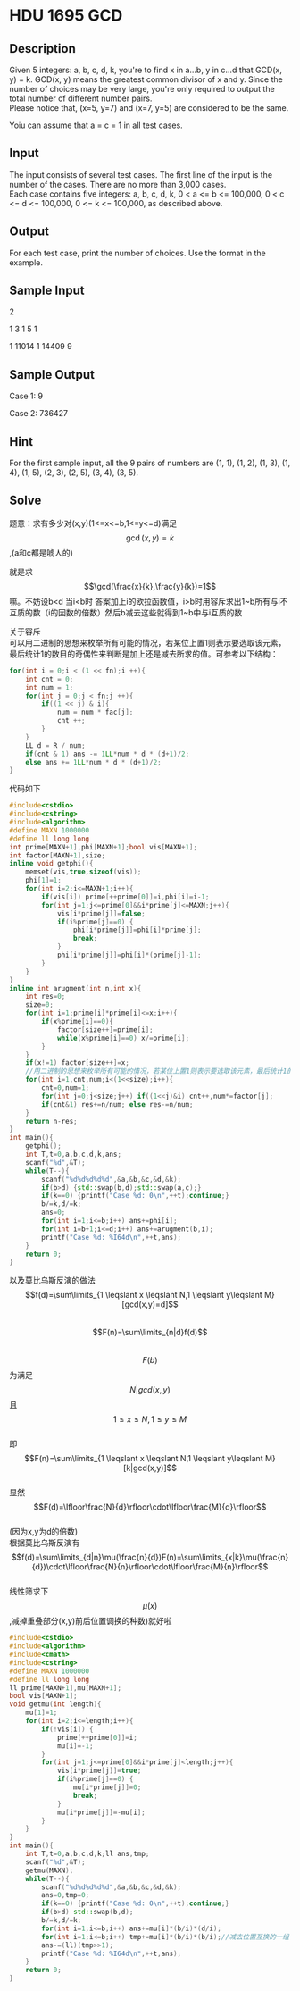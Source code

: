 # HDU 1695 GCD

## Description

Given 5 integers: a, b, c, d, k, you're to find x in a...b, y in c...d that GCD\(x, y\) = k. GCD\(x, y\) means the greatest common divisor of x and y. Since the number of choices may be very large, you're only required to output the total number of different number pairs.  
Please notice that, \(x=5, y=7\) and \(x=7, y=5\) are considered to be the same.

Yoiu can assume that a = c = 1 in all test cases.

## Input

The input consists of several test cases. The first line of the input is the number of the cases. There are no more than 3,000 cases.  
Each case contains five integers: a, b, c, d, k, 0 &lt; a &lt;= b &lt;= 100,000, 0 &lt; c &lt;= d &lt;= 100,000, 0 &lt;= k &lt;= 100,000, as described above.

## Output

For each test case, print the number of choices. Use the format in the example.

## Sample Input

2

1 3 1 5 1

1 11014 1 14409 9

## Sample Output

Case 1: 9

Case 2: 736427

## Hint

For the first sample input, all the 9 pairs of numbers are \(1, 1\), \(1, 2\), \(1, 3\), \(1, 4\), \(1, 5\), \(2, 3\), \(2, 5\), \(3, 4\), \(3, 5\).

## Solve

题意：求有多少对\(x,y\)\(1&lt;=x&lt;=b,1&lt;=y&lt;=d\)满足$$\gcd(x,y)=k$$,\(a和c都是唬人的\)

就是求$$\gcd(\frac{x}{k},\frac{y}{k})=1$$嘛。不妨设b&lt;d 当i&lt;b时 答案加上i的欧拉函数值，i&gt;b时用容斥求出1~b所有与i不互质的数（i的因数的倍数）然后b减去这些就得到1~b中与i互质的数

关于容斥  
可以用二进制的思想来枚举所有可能的情况，若某位上置1则表示要选取该元素，最后统计1的数目的奇偶性来判断是加上还是减去所求的值。可参考以下结构：

```cpp
for(int i = 0;i < (1 << fn);i ++){
    int cnt = 0;
    int num = 1;
    for(int j = 0;j < fn;j ++){
        if((1 << j) & i){
            num = num * fac[j];
            cnt ++;
        }
    }
    LL d = R / num;
    if(cnt & 1) ans -= 1LL*num * d * (d+1)/2;
    else ans += 1LL*num * d * (d+1)/2;
}
```

代码如下

```cpp
#include<cstdio>
#include<cstring>
#include<algorithm>
#define MAXN 1000000
#define ll long long
int prime[MAXN+1],phi[MAXN+1];bool vis[MAXN+1];
int factor[MAXN+1],size;
inline void getphi(){
    memset(vis,true,sizeof(vis));
    phi[1]=1;
    for(int i=2;i<=MAXN+1;i++){
        if(vis[i]) prime[++prime[0]]=i,phi[i]=i-1;
        for(int j=1;j<=prime[0]&&i*prime[j]<=MAXN;j++){
            vis[i*prime[j]]=false;
            if(i%prime[j]==0) {
                phi[i*prime[j]]=phi[i]*prime[j];
                break;
            }
            phi[i*prime[j]]=phi[i]*(prime[j]-1);
        }
    }
}
inline int arugment(int n,int x){
    int res=0;
    size=0;
    for(int i=1;prime[i]*prime[i]<=x;i++){    
        if(x%prime[i]==0){
            factor[size++]=prime[i];
            while(x%prime[i]==0) x/=prime[i];
        }
    }  
    if(x!=1) factor[size++]=x;
    //用二进制的思想来枚举所有可能的情况，若某位上置1则表示要选取该元素，最后统计1的数目的奇偶性来判断是加上还是减去所求的值
    for(int i=1,cnt,num;i<(1<<size);i++){
        cnt=0,num=1;
        for(int j=0;j<size;j++) if((1<<j)&i) cnt++,num*=factor[j];
        if(cnt&1) res+=n/num; else res-=n/num;
    }
    return n-res;
}
int main(){
    getphi();
    int T,t=0,a,b,c,d,k,ans;
    scanf("%d",&T);
    while(T--){
        scanf("%d%d%d%d%d",&a,&b,&c,&d,&k);
        if(b>d) {std::swap(b,d);std::swap(a,c);}
        if(k==0) {printf("Case %d: 0\n",++t);continue;}
        b/=k,d/=k;
        ans=0;
        for(int i=1;i<=b;i++) ans+=phi[i]; 
        for(int i=b+1;i<=d;i++) ans+=arugment(b,i);
        printf("Case %d: %I64d\n",++t,ans);
    }
    return 0;
}
```

以及莫比乌斯反演的做法  
$$f(d)=\sum\limits_{1 \leqslant x \leqslant N,1 \leqslant y\leqslant M}[gcd(x,y)=d]$$  
$$F(n)=\sum\limits_{n|d}f(d)$$  
$$F(b)$$为满足$$N|gcd(x,y)$$且$$1 \leqslant x \leqslant N,1 \leqslant y\leqslant M$$  
即  
$$F(n)=\sum\limits_{1 \leqslant x \leqslant N,1 \leqslant y\leqslant M}[k|gcd(x,y)]$$  
显然$$F(d)=\lfloor\frac{N}{d}\rfloor\cdot\lfloor\frac{M}{d}\rfloor$$  
\(因为x,y为d的倍数\)  
根据莫比乌斯反演有  
$$f(d)=\sum\limits_{d|n}\mu(\frac{n}{d})F(n)=\sum\limits_{x|k}\mu(\frac{n}{d})\cdot\lfloor\frac{N}{n}\rfloor\cdot\lfloor\frac{M}{n}\rfloor$$  
线性筛求下$$\mu(x)$$,减掉重叠部分\(x,y\)前后位置调换的种数\)就好啦

```cpp
#include<cstdio>
#include<algorithm>
#include<cmath>
#include<cstring>
#define MAXN 1000000
#define ll long long
ll prime[MAXN+1],mu[MAXN+1];
bool vis[MAXN+1];
void getmu(int length){
    mu[1]=1;
    for(int i=2;i<=length;i++){
        if(!vis[i]) {
            prime[++prime[0]]=i;
            mu[i]=-1;
        }
        for(int j=1;j<=prime[0]&&i*prime[j]<length;j++){
            vis[i*prime[j]]=true;
            if(i%prime[j]==0) {
                mu[i*prime[j]]=0;
                break;
            }
            mu[i*prime[j]]=-mu[i];
        } 
    }
}
int main(){
    int T,t=0,a,b,c,d,k;ll ans,tmp;
    scanf("%d",&T);
    getmu(MAXN);
    while(T--){
        scanf("%d%d%d%d%d",&a,&b,&c,&d,&k);
        ans=0,tmp=0;
        if(k==0) {printf("Case %d: 0\n",++t);continue;}
        if(b>d) std::swap(b,d);
        b/=k,d/=k;
        for(int i=1;i<=b;i++) ans+=mu[i]*(b/i)*(d/i);
        for(int i=1;i<=b;i++) tmp+=mu[i]*(b/i)*(b/i);//减去位置互换的一组 
        ans-=(ll)(tmp>>1);
        printf("Case %d: %I64d\n",++t,ans);
    }
    return 0;
}
```




